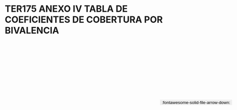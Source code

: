 
# TER175 ANEXO IV TABLA DE COEFICIENTES DE COBERTURA POR BIVALENCIA

<a href='../TER175 ANEXO IV TABLA DE COEFICIENTES DE COBERTURA POR BIVALENCIA.pdf' download>
<button class='md-button -primary' 
id='download-btn' style="position: fixed; top: 10%; right: 20px; 
        transform: translateY(-50%); z-index: 1000;  border: none; ">
:fontawesome-solid-file-arrow-down: 
</button>
</a>

<div 
    id='../TER175 ANEXO IV TABLA DE COEFICIENTES DE COBERTURA POR BIVALENCIA.pdf' 
    data-pdf-url='../TER175 ANEXO IV TABLA DE COEFICIENTES DE COBERTURA POR BIVALENCIA.pdf'
    style=' width: 100%; height: auto;overflow: auto;'>
</div>

